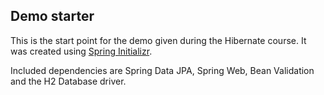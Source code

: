 ## Demo starter
This is the start point for the demo given during the Hibernate course.
It was created using [Spring Initializr](http://start.spring.io).

Included dependencies are Spring Data JPA, Spring Web, Bean Validation and the H2 Database driver.